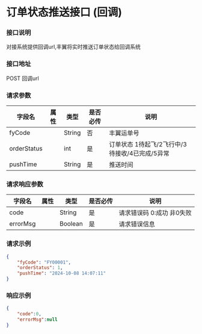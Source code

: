 # 订单状态推送接口 (回调) 

### 接口说明

对接系统提供回调url,丰翼将实时推送订单状态给回调系统

### 接口地址

POST
回调url

### 请求参数

| 字段名      | 属性 | 类型   | 是否必传 | 说明                                           |
| ----------- | ---- | ------ | -------- | ---------------------------------------------- |
| fyCode      |      | String | 否       | 丰翼运单号                                       |
| orderStatus |      | int    | 是       | 订单状态 1待起飞/2飞行中/3待接收/4已完成/5异常 |
| pushTime    |      | String | 是       | 推送时间                                       |

	
### 请求响应参数

| 字段名   | 属性 | 类型    | 是否必传 | 说明                      |
| -------- | ---- | ------- | -------- | ------------------------- |
| code     |      | String  | 是       | 请求错误码 0:成功 非0失败 |
| errorMsg |      | Boolean | 是       | 请求错误信息              |


### 请求示例

```json
{
    "fyCode": "FY00001",
    "orderStatus": 1,
    "pushTime": "2024-10-08 14:07:11"
}
```

### 响应示例
   
```json
{
    "code":0,
    "errorMsg":null
}
```